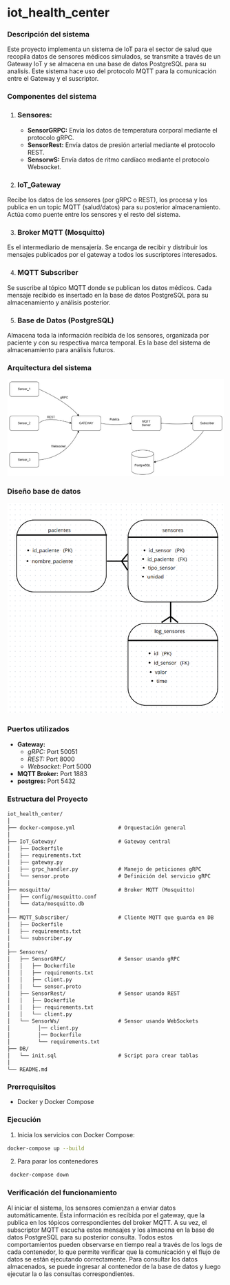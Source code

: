 # iot_health_center
### Descripción del sistema
Este proyecto implementa un sistema de IoT para el sector de salud que recopila datos de sensores médicos simulados, se transmite a través de un Gateway IoT y se almacena en una base de datos PostgreSQL para su analisís. Este sistema hace uso del protocolo MQTT para la comunicación entre el Gateway y el suscriptor.

### Componentes del sistema
1. ### Sensores:
    - __SensorGRPC:__ Envía los datos de temperatura corporal mediante  el protocolo gRPC.
    - __SensorRest:__ Envía datos de presión arterial mediante el protocolo REST.
    - __SensorwS:__ Envía datos de ritmo cardíaco mediante el protocolo Websocket.
2. ### IoT_Gateway
Recibe los datos de los sensores (por gRPC o REST), los procesa y los publica en un topic MQTT (salud/datos) para su posterior almacenamiento. Actúa como puente entre los sensores y el resto del sistema.

3. ### Broker MQTT (Mosquitto)
Es el intermediario de mensajería. Se encarga de recibir y distribuir los mensajes publicados por el gateway a todos los suscriptores interesados. 

4. ### MQTT Subscriber
Se suscribe al tópico MQTT donde se publican los datos médicos. Cada mensaje recibido es insertado en la base de datos PostgreSQL para su almacenamiento y análisis posterior.

5. ### Base de Datos (PostgreSQL)
Almacena toda la información recibida de los sensores, organizada por paciente y con su respectiva marca temporal. Es la base del sistema de almacenamiento para análisis futuros.
### Arquitectura del sistema
![](Esquemas/arquitectura.png)
### Diseño base de datos
![](Esquemas/BaseDeDatos.png)
### Puertos utilizados
- __Gateway:__
    - _gRPC:_ Port  50051
    - _REST:_ Port  8000
    - _Websocket:_ Port  5000
- __MQTT Broker:__ Port  1883
- __postgres:__ Port  5432


### Estructura del Proyecto

```
iot_health_center/
│
├── docker-compose.yml              # Orquestación general
│
├── IoT_Gateway/                    # Gateway central
│   ├── Dockerfile
│   ├── requirements.txt
│   ├── gateway.py
│   ├── grpc_handler.py             # Manejo de peticiones gRPC
│   └── sensor.proto                # Definición del servicio gRPC
│
├── mosquitto/                      # Broker MQTT (Mosquitto)
│   ├── config/mosquitto.conf
│   └── data/mosquitto.db
│
├── MQTT_Subscriber/                # Cliente MQTT que guarda en DB
│   ├── Dockerfile
│   ├── requirements.txt
│   └── subscriber.py
│
├── Sensores/
│   ├── SensorGRPC/                 # Sensor usando gRPC
│   │   ├── Dockerfile
│   │   ├── requirements.txt
│   │   ├── client.py
│   │   └── sensor.proto
│   ├── SensorRest/                 # Sensor usando REST
│   │   ├── Dockerfile
│   │   ├── requirements.txt
│   │   └── client.py
│   └── SensorWs/                   # Sensor usando WebSockets
│         │── client.py
│         │── Dockerfile
│         └── requirements.txt 
├── DB/
│   └── init.sql                    # Script para crear tablas
│
└── README.md

```
### Prerrequisitos
- Docker y Docker Compose

### Ejecución
1.  Inicia los servicios con Docker Compose:
   ```bash
   docker-compose up --build
   ```
2. Para parar los contenedores
  ```bash
   docker-compose down
   ```
### Verificación del funcionamiento

Al iniciar el sistema, los sensores comienzan a enviar datos automáticamente. Esta información es recibida por el gateway, que la publica en los tópicos correspondientes del broker MQTT. A su vez, el subscriptor MQTT escucha estos mensajes y los almacena en la base de datos PostgreSQL para su posterior consulta. Todos estos comportamientos pueden observarse en tiempo real a través de los logs de cada contenedor, lo que permite verificar que la comunicación y el flujo de datos se están ejecutando correctamente. Para consultar los datos almacenados, se puede ingresar al contenedor de la base de datos y  luego ejecutar la o las consultas correspondientes.


